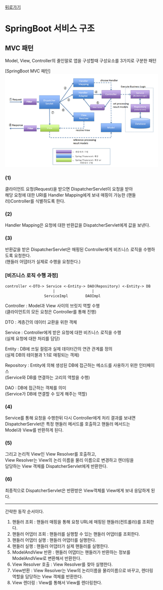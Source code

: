 [뒤로가기](../../README.md)<br>

# SpringBoot 서비스 구조

## MVC 패턴

Model, View, Controller의 줄인말로 앱을 구성할때 구성요소를 3가지로 구분한 패턴<br>

[SpringBoot MVC 패턴]<br>
![img](../Image/springboot24.png)<br>

### (1)

클라이언트 요청(Request)을 받으면 DispatcherServlet이 요청을 받아<br>
해당 요청에 대한 URI를 Handler Mapping에게 보내 매핑이 가능한 (핸들러)Controller를 식별하도록 한다.<br>

### (2)

Handler Mapping은 요청에 대한 반환값을 DispatcherServlet에게 값을 보낸다.<br>

### (3)

반환값을 받은 DispatcherServlet은 매핑된 Controller에게
비즈니스 로직을 수행하도록 요청한다.<br>
(핸들러 어댑터가 실제로 수행을 요청한다.)<br>

### [비즈니스 로직 수행 과정]

```
controller <-DTO-> Service <-Entity-> DAO(Repository) <-Entity-> DB
                      |                 |
                  ServiceImpl        DAOImpl
```

Controller : Model과 View 사이의 브릿지 역할 수행<br>
(클라이언트의 모든 요청은 Controller를 통해 진행)<br>

DTO : 계층간의 데이터 교환을 위한 객체<br>

Service : Controller에게 받은 요청에 대한 비즈니스 로직을 수행<br>
(실제 요청에 대한 처리를 담당)<br>

Entity : DB에 쓰일 컬럼과 실제 데이터간의 연관 관계를 정의<br>
(실제 DB의 테이블과 1:1로 매핑되는 객체)<br>

Repository : Entity에 의해 생성된 DB에 접근하는 메소드를 사용하기 위한 인터페이스<br> (Service와 DB를 연결하는 고리의 역할을 수행)<br>

DAO : DB에 접근하는 객체를 의미<br> (Service가 DB에 연결할 수 있게 해주는 역할)<br>

### (4)

Service를 통해 요청을 수행한뒤 다시 Controller에게 처리 결과를 보내면<br>
DispatcherServlet은 특정 핸들러 메서드를 호출하고 핸들러 메서드는<br>
Model과 View를 반환하게 된다.<br>

### (5)

그리고 논리적 View인 View Resolver를 호출하고,<br>
View Resolver는 View의 논리 이름을 물리 이름으로 변경하고 렌더링을 <br>담당하는 View 객체를 DispatcherServlet에게 반환한다.<br>

### (6)

최종적으로 DispatcherServlet은 반환받은 View객체를 View에게 보내 응답하게 된다.<br>

---

간략한 동작 순서이다.

1. 핸들러 조회 : 핸들러 매핑을 통해 요청 URL에 매핑된 핸들러(컨트롤러)를 조회한다.
2. 핸들러 어댑터 조회 : 핸들러를 실행할 수 있는 핸들러 어댑터를 조회한다.
3. 핸들러 어댑터 실행 : 핸들러 어댑터를 실행한다.
4. 핸들러 실행 : 핸들러 어댑터가 실제 핸들러를 실행한다.
5. ModelAndView 반환 : 핸들러 어댑터는 핸들러가 반환하는 정보를 ModelAndView로 변환해서 반환한다.
6. View Resolver 호출 : View Resolver를 찾아 실행한다.
7. View반환 : View Resolver는 View의 논리이름을 물리이름으로 바꾸고, 렌더링 역할을 담당하는 View 객체를 반환한다.
8. View 렌더링 : View를 통해서 View를 렌더링한다.
